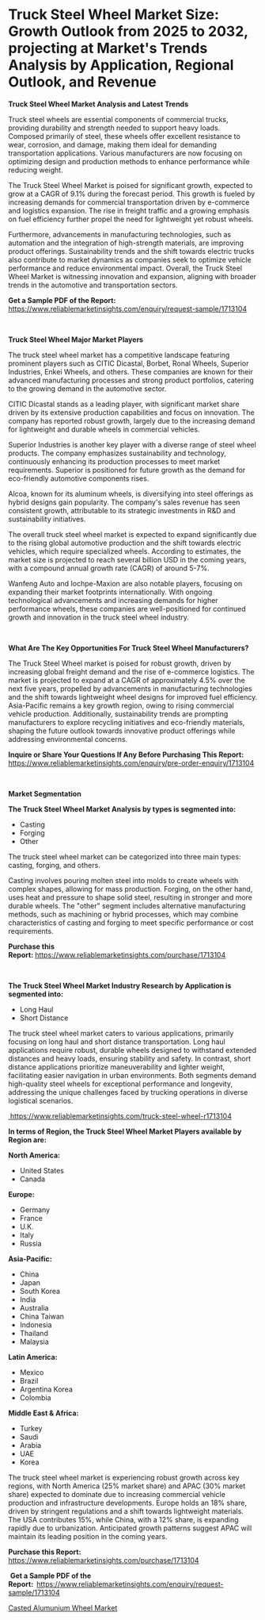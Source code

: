 <p><h1>Truck Steel Wheel Market Size: Growth Outlook from 2025 to 2032, projecting at Market's Trends Analysis by Application, Regional Outlook, and Revenue</h1></p><p><strong>Truck Steel Wheel Market Analysis and Latest Trends</strong></p>
<p><p>Truck steel wheels are essential components of commercial trucks, providing durability and strength needed to support heavy loads. Composed primarily of steel, these wheels offer excellent resistance to wear, corrosion, and damage, making them ideal for demanding transportation applications. Various manufacturers are now focusing on optimizing design and production methods to enhance performance while reducing weight.</p><p>The Truck Steel Wheel Market is poised for significant growth, expected to grow at a CAGR of 9.1% during the forecast period. This growth is fueled by increasing demands for commercial transportation driven by e-commerce and logistics expansion. The rise in freight traffic and a growing emphasis on fuel efficiency further propel the need for lightweight yet robust wheels. </p><p>Furthermore, advancements in manufacturing technologies, such as automation and the integration of high-strength materials, are improving product offerings. Sustainability trends and the shift towards electric trucks also contribute to market dynamics as companies seek to optimize vehicle performance and reduce environmental impact. Overall, the Truck Steel Wheel Market is witnessing innovation and expansion, aligning with broader trends in the automotive and transportation sectors.</p></p>
<p><strong>Get a Sample PDF of the Report:&nbsp;</strong> <a href="https://www.reliablemarketinsights.com/enquiry/request-sample/1713104?utm_campaign=2010&utm_medium=2&utm_source=Github&utm_content=ia&utm_term=11012025&utm_id=truck-steel-wheel">https://www.reliablemarketinsights.com/enquiry/request-sample/1713104</a></p>
<p>&nbsp;</p>
<p><strong>Truck Steel Wheel Major Market Players</strong></p>
<p><p>The truck steel wheel market has a competitive landscape featuring prominent players such as CITIC Dicastal, Borbet, Ronal Wheels, Superior Industries, Enkei Wheels, and others. These companies are known for their advanced manufacturing processes and strong product portfolios, catering to the growing demand in the automotive sector.</p><p>CITIC Dicastal stands as a leading player, with significant market share driven by its extensive production capabilities and focus on innovation. The company has reported robust growth, largely due to the increasing demand for lightweight and durable wheels in commercial vehicles. </p><p>Superior Industries is another key player with a diverse range of steel wheel products. The company emphasizes sustainability and technology, continuously enhancing its production processes to meet market requirements. Superior is positioned for future growth as the demand for eco-friendly automotive components rises.</p><p>Alcoa, known for its aluminum wheels, is diversifying into steel offerings as hybrid designs gain popularity. The company's sales revenue has seen consistent growth, attributable to its strategic investments in R&D and sustainability initiatives.</p><p>The overall truck steel wheel market is expected to expand significantly due to the rising global automotive production and the shift towards electric vehicles, which require specialized wheels. According to estimates, the market size is projected to reach several billion USD in the coming years, with a compound annual growth rate (CAGR) of around 5-7%.</p><p>Wanfeng Auto and Iochpe-Maxion are also notable players, focusing on expanding their market footprints internationally. With ongoing technological advancements and increasing demands for higher performance wheels, these companies are well-positioned for continued growth and innovation in the truck steel wheel industry.</p></p>
<p>&nbsp;</p>
<p><strong>What Are The Key Opportunities For Truck Steel Wheel Manufacturers?</strong></p>
<p><p>The Truck Steel Wheel market is poised for robust growth, driven by increasing global freight demand and the rise of e-commerce logistics. The market is projected to expand at a CAGR of approximately 4.5% over the next five years, propelled by advancements in manufacturing technologies and the shift towards lightweight wheel designs for improved fuel efficiency. Asia-Pacific remains a key growth region, owing to rising commercial vehicle production. Additionally, sustainability trends are prompting manufacturers to explore recycling initiatives and eco-friendly materials, shaping the future outlook towards innovative product offerings while addressing environmental concerns.</p></p>
<p><strong>Inquire or Share Your Questions If Any Before Purchasing This Report:</strong> <a href="https://www.reliablemarketinsights.com/enquiry/pre-order-enquiry/1713104?utm_campaign=2010&utm_medium=2&utm_source=Github&utm_content=ia&utm_term=11012025&utm_id=truck-steel-wheel">https://www.reliablemarketinsights.com/enquiry/pre-order-enquiry/1713104</a></p>
<p>&nbsp;</p>
<p><strong>Market Segmentation</strong></p>
<p><strong>The Truck Steel Wheel Market Analysis by types is segmented into:</strong></p>
<p><ul><li>Casting</li><li>Forging</li><li>Other</li></ul></p>
<p><p>The truck steel wheel market can be categorized into three main types: casting, forging, and others. </p><p>Casting involves pouring molten steel into molds to create wheels with complex shapes, allowing for mass production. Forging, on the other hand, uses heat and pressure to shape solid steel, resulting in stronger and more durable wheels. The "other" segment includes alternative manufacturing methods, such as machining or hybrid processes, which may combine characteristics of casting and forging to meet specific performance or cost requirements.</p></p>
<p><strong>Purchase this Report:&nbsp;</strong><a href="https://www.reliablemarketinsights.com/purchase/1713104?utm_campaign=2010&utm_medium=2&utm_source=Github&utm_content=ia&utm_term=11012025&utm_id=truck-steel-wheel">https://www.reliablemarketinsights.com/purchase/1713104</a></p>
<p>&nbsp;</p>
<p><strong>The Truck Steel Wheel Market Industry Research by Application is segmented into:</strong></p>
<p><ul><li>Long Haul</li><li>Short Distance</li></ul></p>
<p><p>The truck steel wheel market caters to various applications, primarily focusing on long haul and short distance transportation. Long haul applications require robust, durable wheels designed to withstand extended distances and heavy loads, ensuring stability and safety. In contrast, short distance applications prioritize maneuverability and lighter weight, facilitating easier navigation in urban environments. Both segments demand high-quality steel wheels for exceptional performance and longevity, addressing the unique challenges faced by trucking operations in diverse logistical scenarios.</p></p>
<p><a href="https://www.reliablemarketinsights.com/truck-steel-wheel-r1713104?utm_campaign=2010&utm_medium=2&utm_source=Github&utm_content=ia&utm_term=11012025&utm_id=truck-steel-wheel">&nbsp;https://www.reliablemarketinsights.com/truck-steel-wheel-r1713104</a></p>
<p><strong>In terms of Region, the Truck Steel Wheel Market Players available by Region are:</strong></p>
<p>
    <p> <strong> North America: </strong>
        <ul>
            <li>United States</li>
            <li>Canada</li>
        </ul>
        </p> 
    <p> <strong> Europe: </strong>
        <ul>
            <li>Germany</li>
            <li>France</li>
            <li>U.K.</li>
            <li>Italy</li>
            <li>Russia</li>
        </ul>
        </p> 
    <p> <strong> Asia-Pacific: </strong>
        <ul>
            <li>China</li>
            <li>Japan</li>
            <li>South Korea</li>
            <li>India</li>
            <li>Australia</li>
            <li>China Taiwan</li>
            <li>Indonesia</li>
            <li>Thailand</li>
            <li>Malaysia</li>
        </ul>
        </p> 
    <p> <strong> Latin America: </strong>
        <ul>
            <li>Mexico</li>
            <li>Brazil</li>
            <li>Argentina Korea</li>
            <li>Colombia</li>
        </ul>
        </p> 
    <p> <strong> Middle East & Africa: </strong>
        <ul>
            <li>Turkey</li>
            <li>Saudi</li>
            <li>Arabia</li>
            <li>UAE</li>
            <li>Korea</li>
        </ul>
    </p>
    </p>
<p><p>The truck steel wheel market is experiencing robust growth across key regions, with North America (25% market share) and APAC (30% market share) expected to dominate due to increasing commercial vehicle production and infrastructure developments. Europe holds an 18% share, driven by stringent regulations and a shift towards lightweight materials. The USA contributes 15%, while China, with a 12% share, is expanding rapidly due to urbanization. Anticipated growth patterns suggest APAC will maintain its leading position in the coming years.</p></p>
<p><strong>Purchase this Report: </strong><a href="https://www.reliablemarketinsights.com/purchase/1713104?utm_campaign=2010&utm_medium=2&utm_source=Github&utm_content=ia&utm_term=11012025&utm_id=truck-steel-wheel">https://www.reliablemarketinsights.com/purchase/1713104</a></p>
<p>&nbsp;<strong>Get a Sample PDF of the Report:&nbsp;&nbsp;</strong><a href="https://www.reliablemarketinsights.com/enquiry/request-sample/1713104?utm_campaign=2010&utm_medium=2&utm_source=Github&utm_content=ia&utm_term=11012025&utm_id=truck-steel-wheel">https://www.reliablemarketinsights.com/enquiry/request-sample/1713104</a></p>
<p><strong></strong></p>
<p><p><a href="https://github.com/mahnoor2003/Market-Research-Report-List-6/blob/main/casted-alumunium-wheel-market.md?utm_campaign=2010&utm_medium=2&utm_source=Github&utm_content=ia&utm_term=11012025&utm_id=truck-steel-wheel">Casted Alumunium Wheel Market</a></p></p>